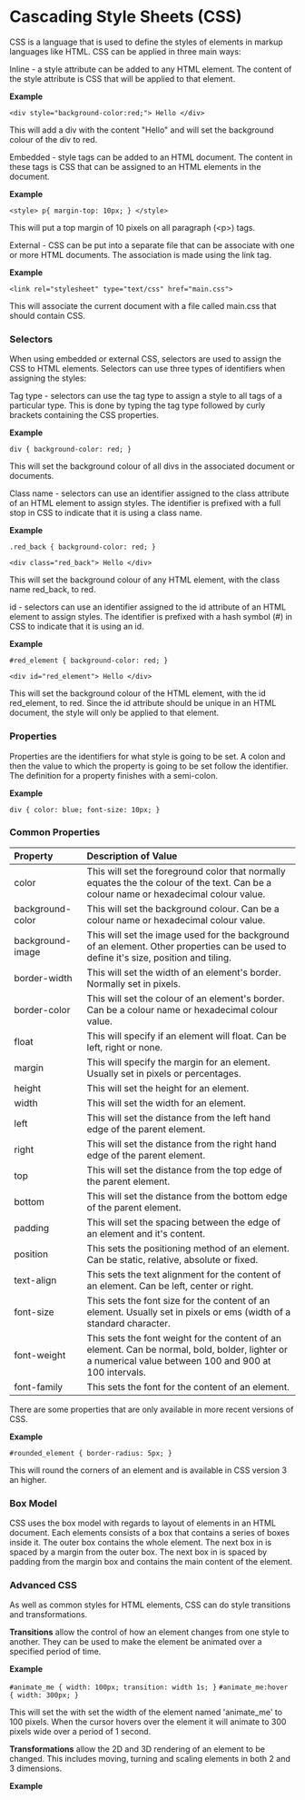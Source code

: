 # Cascading Style Sheets \(CSS\)

CSS is a language that is used to define the styles of elements in markup languages like HTML. CSS can be applied in three main ways:

Inline - a style attribute can be added to any HTML element. The content of the style attribute is CSS that will be applied to that element.

**Example**

`<div style="background-color:red;"> Hello </div>`

This will add a div with the content "Hello" and will set the background colour of the div to red.

Embedded - style tags can be added to an HTML document. The content in these tags is CSS that can be assigned to an HTML elements in the document.

**Example**

`<style> p{ margin-top: 10px; } </style>`

This will put a top margin of 10 pixels on all paragraph \(&lt;p&gt;\) tags.

External - CSS can be put into a separate file that can be associate with one or more HTML documents. The association is made using the link tag.

**Example**

`<link rel="stylesheet" type="text/css" href="main.css">`

This will associate the current document with a file called main.css that should contain CSS.

### Selectors

When using embedded or external CSS, selectors are used to assign the CSS to HTML elements. Selectors can use three types of identifiers when assigning the styles:

Tag type - selectors can use the tag type to assign a style to all tags of a particular type. This is done by typing the tag type followed by curly brackets containing the CSS properties.

**Example**

`div { background-color: red; }`

This will set the background colour of all divs in the associated document or documents.

Class name - selectors can use an identifier assigned to the class attribute of an HTML element to assign styles. The identifier is prefixed with a full stop in CSS to indicate that it is using a class name.

**Example**

`.red_back { background-color: red; }`

`<div class="red_back"> Hello </div>`

This will set the background colour of any HTML element, with the class name red\_back, to red.

id - selectors can use an identifier assigned to the id attribute of an HTML element to assign styles. The identifier is prefixed with a hash symbol \(\#\) in CSS to indicate that it is using an id.

**Example**

`#red_element { background-color: red; }`

`<div id="red_element"> Hello </div>`

This will set the background colour of the HTML element, with the id red\_element, to red. Since the id attribute should be unique in an HTML document, the style will only be applied to that element.

### Properties

Properties are the identifiers for what style is going to be set. A colon and then the value to which the property is going to be set follow the identifier. The definition for a property finishes with a semi-colon.

**Example**

`div { color: blue; font-size: 10px; }`

### Common Properties

| Property | Description of Value |
| :--- | :--- |
| color | This will set the foreground color that normally equates the the colour of the text. Can be a colour name or hexadecimal colour value. |
| background-color | This will set the background colour. Can be a colour name or hexadecimal colour value. |
| background-image | This will set the image used for the background of an element. Other properties can be used to define it's size, position and tiling. |
| border-width | This will set the width of an element's border. Normally set in pixels. |
| border-color | This will set the colour of an element's border. Can be a colour name or hexadecimal colour value. |
| float | This will specify if an element will float. Can be left, right or none. |
| margin | This will specify the margin for an element. Usually set in pixels or percentages. |
| height | This will set the height for an element. |
| width | This will set the width for an element. |
| left | This will set the distance from the left hand edge of the parent element. |
| right | This will set the distance from the right hand edge of the parent element. |
| top | This will set the distance from the top edge of the parent element. |
| bottom | This will set the distance from the bottom edge of the parent element. |
| padding | This will set the spacing between the edge of an element and it's content. |
| position | This sets the positioning method of an element. Can be static, relative, absolute or fixed. |
| text-align | This sets the text alignment for the content of an element. Can be left, center or right. |
| font-size | This sets the font size for the content of an element. Usually set in pixels or ems \(width of a standard character. |
| font-weight | This sets the font weight for the content of an element. Can be normal, bold, bolder, lighter or a numerical value between 100 and 900 at 100 intervals. |
| font-family | This sets the font for the content of an element. |

There are some properties that are only available in more recent versions of CSS.

**Example**

`#rounded_element { border-radius: 5px; }`

This will round the corners of an element and is available in CSS version 3 an higher.

### Box Model

CSS uses the box model with regards to layout of elements in an HTML document. Each elements consists of a box that contains a series of boxes inside it. The outer box contains the whole element. The next box in is spaced by a margin from the outer box. The next box in is spaced by padding from the margin box and contains the main content of the element.

### Advanced CSS

As well as common styles for HTML elements, CSS can do style transitions and transformations.

**Transitions** allow the control of how an element changes from one style to another. They can be used to make the element be animated over a specified period of time.

**Example**

`#animate_me { width: 100px; transition: width 1s; }`
`#animate_me:hover { width: 300px; }`

This will set the with set the width of the element named 'animate\_me' to 100 pixels. When the cursor hovers over the element it will animate to 300 pixels wide over a period of 1 second.

**Transformations** allow the 2D and 3D rendering of an element to be changed. This includes moving, turning and scaling elements in both 2 and 3 dimensions.

**Example**

